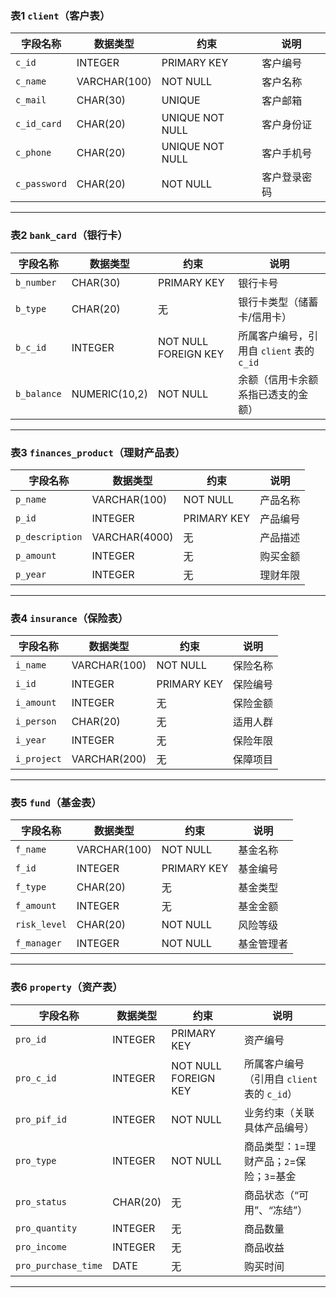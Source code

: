 ### 表1 `client`（客户表）

| 字段名称      | 数据类型      | 约束             | 说明          |
|---------------|---------------|------------------|---------------|
| `c_id`        | INTEGER       | PRIMARY KEY      | 客户编号      |
| `c_name`      | VARCHAR(100)  | NOT NULL         | 客户名称      |
| `c_mail`      | CHAR(30)      | UNIQUE           | 客户邮箱      |
| `c_id_card`   | CHAR(20)      | UNIQUE NOT NULL  | 客户身份证    |
| `c_phone`     | CHAR(20)      | UNIQUE NOT NULL  | 客户手机号    |
| `c_password`  | CHAR(20)      | NOT NULL         | 客户登录密码  |

---

### 表2 `bank_card`（银行卡）

| 字段名称      | 数据类型      | 约束                 | 说明                                     |
|---------------|---------------|----------------------|------------------------------------------|
| `b_number`    | CHAR(30)      | PRIMARY KEY          | 银行卡号                                 |
| `b_type`      | CHAR(20)      | 无                   | 银行卡类型（储蓄卡/信用卡）              |
| `b_c_id`      | INTEGER       | NOT NULL FOREIGN KEY | 所属客户编号，引用自 `client` 表的 `c_id`|
| `b_balance`   | NUMERIC(10,2) | NOT NULL             | 余额（信用卡余额系指已透支的金额）       |

---

### 表3 `finances_product`（理财产品表）

| 字段名称          | 数据类型          | 约束          | 说明         |
|-------------------|-------------------|---------------|--------------|
| `p_name`          | VARCHAR(100)      | NOT NULL      | 产品名称     |
| `p_id`            | INTEGER           | PRIMARY KEY   | 产品编号     |
| `p_description`   | VARCHAR(4000)     | 无            | 产品描述     |
| `p_amount`        | INTEGER           | 无            | 购买金额     |
| `p_year`          | INTEGER           | 无            | 理财年限     |

---

### 表4 `insurance`（保险表）

| 字段名称          | 数据类型          | 约束          | 说明         |
|-------------------|-------------------|---------------|--------------|
| `i_name`          | VARCHAR(100)      | NOT NULL      | 保险名称     |
| `i_id`            | INTEGER           | PRIMARY KEY   | 保险编号     |
| `i_amount`        | INTEGER           | 无            | 保险金额     |
| `i_person`        | CHAR(20)          | 无            | 适用人群     |
| `i_year`          | INTEGER           | 无            | 保险年限     |
| `i_project`       | VARCHAR(200)      | 无            | 保障项目     |

---

### 表5 `fund`（基金表）

| 字段名称          | 数据类型          | 约束                | 说明               |
|-------------------|-------------------|---------------------|--------------------|
| `f_name`          | VARCHAR(100)      | NOT NULL            | 基金名称           |
| `f_id`            | INTEGER           | PRIMARY KEY         | 基金编号           |
| `f_type`          | CHAR(20)          | 无                  | 基金类型           |
| `f_amount`        | INTEGER           | 无                  | 基金金额           |
| `risk_level`      | CHAR(20)          | NOT NULL            | 风险等级           |
| `f_manager`       | INTEGER           | NOT NULL            | 基金管理者         |

---

### 表6 `property`（资产表）

| 字段名称           | 数据类型   | 约束                  | 说明                                       |
|--------------------|------------|-----------------------|--------------------------------------------|
| `pro_id`           | INTEGER    | PRIMARY KEY           | 资产编号                                   |
| `pro_c_id`         | INTEGER    | NOT NULL FOREIGN KEY  | 所属客户编号（引用自 `client` 表的 `c_id`）|
| `pro_pif_id`       | INTEGER    | NOT NULL              | 业务约束（关联具体产品编号）               |
| `pro_type`         | INTEGER    | NOT NULL              | 商品类型：`1`=理财产品；`2`=保险；`3`=基金 |
| `pro_status`       | CHAR(20)   | 无                    | 商品状态（“可用”、“冻结”）                 |
| `pro_quantity`     | INTEGER    | 无                    | 商品数量                                   |
| `pro_income`       | INTEGER    | 无                    | 商品收益                                   |
| `pro_purchase_time`| DATE       | 无                    | 购买时间                                   |

---
